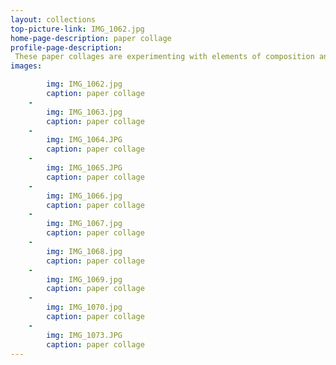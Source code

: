```yaml
---
layout: collections
top-picture-link: IMG_1062.jpg
home-page-description: paper collage
profile-page-description:
 These paper collages are experimenting with elements of composition and design.
images:

        img: IMG_1062.jpg
        caption: paper collage
    -
        img: IMG_1063.jpg
        caption: paper collage
    -
        img: IMG_1064.JPG
        caption: paper collage
    -
        img: IMG_1065.JPG
        caption: paper collage
    -
        img: IMG_1066.jpg
        caption: paper collage
    -
        img: IMG_1067.jpg
        caption: paper collage
    -
        img: IMG_1068.jpg
        caption: paper collage
    -
        img: IMG_1069.jpg
        caption: paper collage
    -
        img: IMG_1070.jpg
        caption: paper collage
    -
        img: IMG_1073.JPG
        caption: paper collage
---
```

